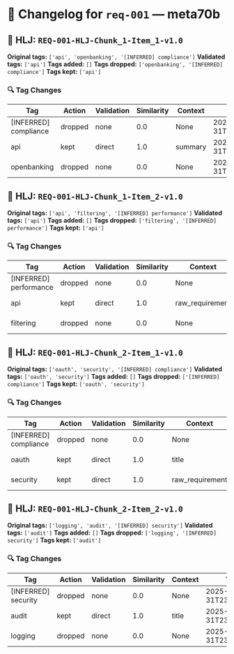 # 📝 Changelog for `req-001` — **meta70b**

## 🔹 HLJ: `REQ-001-HLJ-Chunk_1-Item_1-v1.0`

**Original tags:** `['api', 'openbanking', '[INFERRED] compliance']`
**Validated tags:** `['api']`
**Tags added:** `[]`
**Tags dropped:** `['openbanking', '[INFERRED] compliance']`
**Tags kept:** `['api']`

### 🔍 Tag Changes
| Tag | Action   | Validation | Similarity | Context | Timestamp |
|-----|----------|------------|------------|---------|-----------|
| [INFERRED] compliance | dropped | none | 0.0 | None | 2025-05-31T23:57:22.152876Z |
| api | kept | direct | 1.0 | summary | 2025-05-31T23:57:21.865319Z |
| openbanking | dropped | none | 0.0 | None | 2025-05-31T23:57:22.016390Z |

## 🔹 HLJ: `REQ-001-HLJ-Chunk_1-Item_2-v1.0`

**Original tags:** `['api', 'filtering', '[INFERRED] performance']`
**Validated tags:** `['api']`
**Tags added:** `[]`
**Tags dropped:** `['filtering', '[INFERRED] performance']`
**Tags kept:** `['api']`

### 🔍 Tag Changes
| Tag | Action   | Validation | Similarity | Context | Timestamp |
|-----|----------|------------|------------|---------|-----------|
| [INFERRED] performance | dropped | none | 0.0 | None | 2025-05-31T23:57:22.502717Z |
| api | kept | direct | 1.0 | raw_requirement | 2025-05-31T23:57:22.228322Z |
| filtering | dropped | none | 0.0 | None | 2025-05-31T23:57:22.367103Z |

## 🔹 HLJ: `REQ-001-HLJ-Chunk_2-Item_1-v1.0`

**Original tags:** `['oauth', 'security', '[INFERRED] compliance']`
**Validated tags:** `['oauth', 'security']`
**Tags added:** `[]`
**Tags dropped:** `['[INFERRED] compliance']`
**Tags kept:** `['oauth', 'security']`

### 🔍 Tag Changes
| Tag | Action   | Validation | Similarity | Context | Timestamp |
|-----|----------|------------|------------|---------|-----------|
| [INFERRED] compliance | dropped | none | 0.0 | None | 2025-05-31T23:57:22.726754Z |
| oauth | kept | direct | 1.0 | title | 2025-05-31T23:57:22.506376Z |
| security | kept | direct | 1.0 | raw_requirement | 2025-05-31T23:57:22.578812Z |

## 🔹 HLJ: `REQ-001-HLJ-Chunk_2-Item_2-v1.0`

**Original tags:** `['logging', 'audit', '[INFERRED] security']`
**Validated tags:** `['audit']`
**Tags added:** `[]`
**Tags dropped:** `['logging', '[INFERRED] security']`
**Tags kept:** `['audit']`

### 🔍 Tag Changes
| Tag | Action   | Validation | Similarity | Context | Timestamp |
|-----|----------|------------|------------|---------|-----------|
| [INFERRED] security | dropped | none | 0.0 | None | 2025-05-31T23:57:23.000513Z |
| audit | kept | direct | 1.0 | title | 2025-05-31T23:57:22.867510Z |
| logging | dropped | none | 0.0 | None | 2025-05-31T23:57:22.863806Z |
